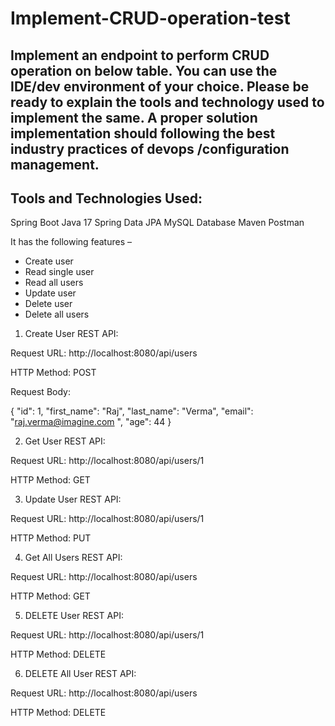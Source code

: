 # Implement-CRUD-operation-test

## Implement an endpoint to perform CRUD operation on below table. You can use the IDE/dev environment of your choice. Please be ready to explain the tools and technology used to implement the same.  A proper solution implementation should following the best industry practices of devops /configuration management. 

## Tools and Technologies Used:
Spring Boot
Java 17
Spring Data JPA
MySQL Database
Maven
Postman
 


It has the following features –

- Create user
- Read single user
- Read all users
- Update user
- Delete user
- Delete all users


1) Create User REST API:

Request URL: http://localhost:8080/api/users

HTTP Method: POST

Request Body:

{
    "id": 1,
    "first_name": "Raj",
    "last_name": "Verma",
    "email": "raj.verma@imagine.com ",
    "age": 44
}


2) Get User REST API:

Request URL: http://localhost:8080/api/users/1

HTTP Method: GET


3) Update User REST API:

Request URL: http://localhost:8080/api/users/1

HTTP Method: PUT


4) Get All Users REST API:

Request URL: http://localhost:8080/api/users

HTTP Method: GET


5) DELETE User REST API:

Request URL: http://localhost:8080/api/users/1

HTTP Method: DELETE


6) DELETE All User REST API:

Request URL: http://localhost:8080/api/users

HTTP Method: DELETE
